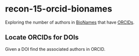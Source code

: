 # recon-15-orcid-bionames

Exploring the number of authors in [BioNames](http://bionames.org) that have [ORCIDs](http://orcid.org).


## Locate ORCIDs for DOIs

Given a DOI find the associated authors in ORCID.

